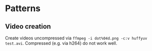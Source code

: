 # Patterns

## Video creation

Create videos uncompressed via `ffmpeg -i dot%04d.png -c:v huffyuv test.avi`.
Compressed (e.g. via h264) do not work well.
